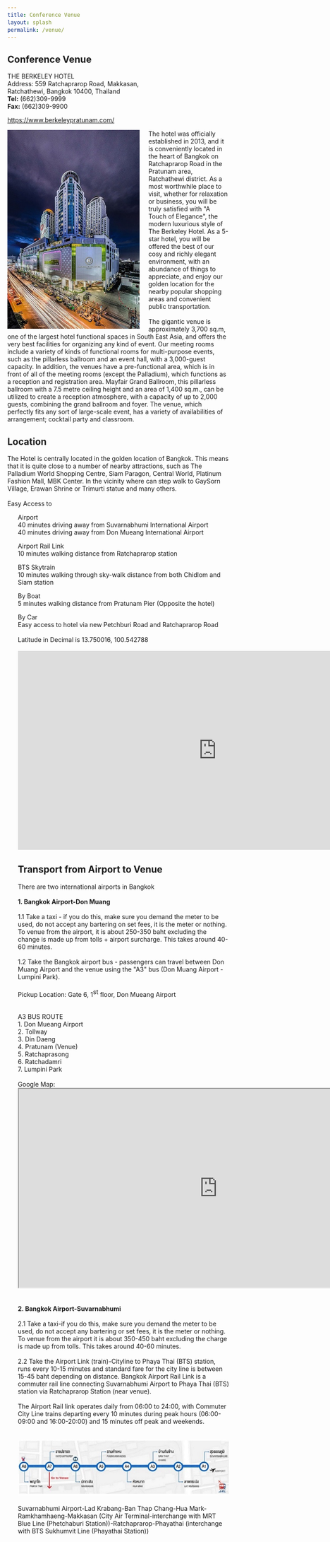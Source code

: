 ```yaml
---
title: Conference Venue
layout: splash
permalink: /venue/
---
```


<h2>Conference Venue</h2>
THE BERKELEY HOTEL<br>
Address: 559 Ratchaprarop Road, Makkasan,<br>
	Ratchathewi, Bangkok 10400, Thailand<br>
<b>Tel:</b> (662)309-9999  <br/>
<b>Fax:</b> (662)309-9900 <br/>
<!--span style="font-size:small;">Please reserve hotel by directing contact to rsvn@berkeleyhotel.co.th or info@berkeleyhotel.co.th</span-->
<p><a href="https://www.berkeleypratunam.com/" target="_new">https://www.berkeleypratunam.com/</a></p>
<img style="float: left;  padding-right:20px" src="/assets/images/seattle/v3.jpg">
The hotel was officially established in 2013, and it is conveniently located in the heart of Bangkok on Ratchaprarop Road in the Pratunam area, 
Ratchathewi district. As a most worthwhile place to visit, whether for relaxation or business, you will be truly satisfied with "A Touch of Elegance", 
the modern luxurious style of The Berkeley Hotel. As a 5-star hotel, you will be offered the best of our cosy and richly elegant environment, 
with an abundance of things to appreciate, and enjoy our golden location for the nearby popular shopping areas and convenient public transportation.
<br><br>
The gigantic venue is approximately 3,700 sq.m, one of the largest hotel functional spaces in South East Asia, and offers the very best facilities 
for organizing any kind of event. Our meeting rooms include a variety of kinds of functional rooms for multi-purpose events, such as the pillarless 
ballroom and an event hall, with a 3,000-guest capacity. In addition, the venues have a pre-functional area, which is in front of all of the meeting rooms 
(except the Palladium), which functions as a reception and registration area. Mayfair Grand Ballroom, this pillarless ballroom with a 7.5 metre ceiling 
height and an area of 1,400 sq.m., can be utilized to create a reception atmosphere, with a capacity of up to 2,000 guests, combining the grand 
ballroom and foyer. The venue, which perfectly fits any sort of large-scale event, has a variety of availabilities of arrangement; cocktail party and classroom.

<h2>Location</h2>
The Hotel is centrally located in the golden location of Bangkok. This means that it is quite close to a number of nearby attractions, such as The Palladium World Shopping Centre, 
Siam Paragon, Central World, Platinum Fashion Mall, MBK Center. In the vicinity where can step walk to GaySorn Village, Erawan Shrine or Trimurti statue and many others.
<br><br>
Easy Access to<br>
<ul>
    <dl>Airport<br>
    40 minutes driving away from Suvarnabhumi International Airport<br>
    40 minutes driving away from Don Mueang International Airport<br>
    <dl>Airport Rail Link<br>
    10 minutes walking distance from Ratchaprarop station<br>
    <dl>BTS Skytrain<br>
    10 minutes walking through sky-walk distance from both Chidlom and Siam station<br>
    <dl>By Boat<br>
    5 minutes walking distance from Pratunam Pier (Opposite the hotel)<br>
    <dl>By Car<br>
    Easy access to hotel via new Petchburi Road and Ratchaprarop Road<br>
<br>
Latitude in Decimal is 13.750016, 100.542788<br>
<br>
<iframe src="https://www.google.com/maps/embed?pb=!1m14!1m8!1m3!1d31003.82695127693!2d100.542802!3d13.750001!3m2!1i1024!2i768!4f13.1!3m3!1m2!1s0x0%3A0xe01b1a88ad5f4a02!2sThe%20Berkeley%20Hotel%20Pratunam!5e0!3m2!1sen!2sth!4v1581707259285!5m2!1sen!2sth" width="900" height="450" frameborder="0" style="border:0;" allowfullscreen=""></iframe>

<h2>Transport from Airport to Venue</h2>
There are two international airports in Bangkok<br><br>
<b>1. Bangkok Airport-Don Muang</b><br><br>
1.1 Take a taxi - if you do this, make sure you demand the meter to be used, do not accept any bartering on set fees, it is the meter or nothing.
To venue from the airport, it is about 250-350 baht excluding the change is made up from tolls + airport surcharge. This takes around 40-60 minutes.<br><br>
1.2 Take the Bangkok airport bus - passengers can travel between Don Muang Airport and the venue using the "A3" bus (Don Muang Airport - Lumpini Park). 
<br><br>
Pickup Location: Gate 6, 1<span style="vertical-align: super;">st</span> floor, Don Mueang Airport<br>
<br><br>
A3 BUS ROUTE<br>
1. Don Mueang Airport<br>
2. Tollway<br>
3. Din Daeng<br>
4. Pratunam (Venue)<br>
5. Ratchaprasong<br>
6. Ratchadamri<br>
7. Lumpini Park<br>
<br>
Google Map: <br>
<iframe src="https://www.google.com/maps/d/embed?mid=1vyl66w2Dykv12t8WAD8pvrhIWOs" width="900" height="450"></iframe>
<br><br><br>
<b>2. Bangkok Airport-Suvarnabhumi</b><br><br>
2.1 Take a taxi-if you do this, make sure you demand the meter to be used, do not accept any bartering or set fees, it is the meter or nothing. 
To venue from the airport it is about 350-450 baht excluding the charge is made up from tolls. This takes around 40-60 minutes.<br><br>
2.2 Take the Airport Link (train)-Cityline to Phaya Thai (BTS) station, runs every 10-15 minutes and standard fare for the city line is between 15-45 baht 
depending on distance. Bangkok Airport Rail Link is a commuter rail line connecting Suvarnabhumi Airport to Phaya Thai (BTS) station via Ratchaprarop Station (near venue).<br><br>
The Airport Rail link operates daily from 06:00 to 24:00, with Commuter City Line trains departing every 10 minutes during peak hours (06:00-09:00 and 16:00-20:00) 
and 15 minutes off peak and weekends.<br><br><br>
<img src="/assets/images/seattle/arl.jpg"><br><br>
Suvarnabhumi Airport-Lad Krabang-Ban Thap Chang-Hua Mark-Ramkhamhaeng-Makkasan (City Air Terminal-interchange with MRT Blue Line (Phetchaburi Station))-Ratchaprarop-Phayathai (interchange with BTS Sukhumvit Line (Phayathai Station))<br>


